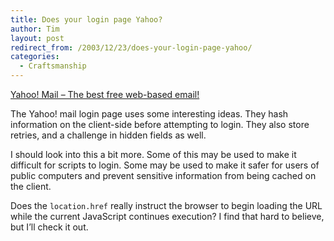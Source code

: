 ```yaml
---
title: Does your login page Yahoo?
author: Tim
layout: post
redirect_from: /2003/12/23/does-your-login-page-yahoo/
categories:
  - Craftsmanship
---
```

[Yahoo! Mail &#8211; The best free web-based email!][1]

The Yahoo! mail login page uses some interesting ideas. They hash information on the client-side before attempting to login. They also store retries, and a challenge in hidden fields as well.

I should look into this a bit more. Some of this may be used to make it difficult for scripts to login. Some may be used to make it safer for users of public computers and prevent sensitive information from being cached on the client.

Does the `location.href` really instruct the browser to begin loading the URL while the current JavaScript continues execution? I find that hard to believe, but I&#8217;ll check it out.

 [1]: http://mail.yahoo.com/ "Yahoo! Mail - The best free web-based email!"
